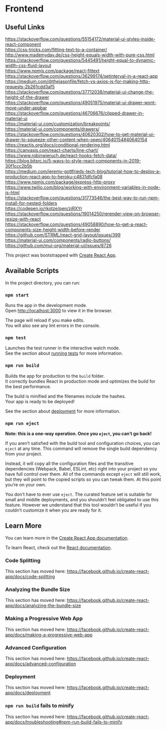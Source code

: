 # Frontend

## Useful Links

https://stackoverflow.com/questions/55154172/material-ui-styles-inside-react-component  
https://css-tricks.com/fitting-text-to-a-container/  
http://www.mademyday.de/css-height-equals-width-with-pure-css.html  
https://stackoverflow.com/questions/5445491/height-equal-to-dynamic-width-css-fluid-layout  
https://www.npmjs.com/package/react-fittext  
https://stackoverflow.com/questions/36299174/setinterval-in-a-react-app  
https://medium.com/@thejasonfile/fetch-vs-axios-js-for-making-http-requests-2b261cdd3af5  
https://stackoverflow.com/questions/37712038/material-ui-change-the-height-of-the-drawer  
https://stackoverflow.com/questions/49051975/material-ui-drawer-wont-move-under-appbar  
https://stackoverflow.com/questions/46706676/clipped-drawer-in-material-ui  
https://material-ui.com/customization/breakpoints/  
https://material-ui.com/components/drawers/  
https://stackoverflow.com/questions/40620302/how-to-get-material-ui-drawer-to-squeeze-other-content-when-open/40640154#40640154  
https://reactjs.org/docs/conditional-rendering.html  
https://canvasjs.com/react-charts/line-chart/  
https://www.robinwieruch.de/react-hooks-fetch-data/  
https://blog.bitsrc.io/5-ways-to-style-react-components-in-2019-30f1ccc2b5b  
https://medium.com/jeremy-gottfrieds-tech-blog/tutorial-how-to-deploy-a-production-react-app-to-heroku-c4831dfcfa08  
https://www.npmjs.com/package/express-http-proxy  
https://www.twilio.com/blog/working-with-environment-variables-in-node-js-html  
https://stackoverflow.com/questions/31773546/the-best-way-to-run-npm-install-for-nested-folders  
https://codepen.io/rkotze/pen/zjRXYr  
https://stackoverflow.com/questions/19014250/rerender-view-on-browser-resize-with-react  
https://stackoverflow.com/questions/49058890/how-to-get-a-react-components-size-height-width-before-render  
https://github.com/STRML/react-grid-layout/issues/399  
https://material-ui.com/components/radio-buttons/  
https://github.com/mui-org/material-ui/issues/8726  

This project was bootstrapped with [Create React App](https://github.com/facebook/create-react-app).

## Available Scripts

In the project directory, you can run:

### `npm start`

Runs the app in the development mode.<br>
Open [http://localhost:3000](http://localhost:3000) to view it in the browser.

The page will reload if you make edits.<br>
You will also see any lint errors in the console.

### `npm test`

Launches the test runner in the interactive watch mode.<br>
See the section about [running tests](https://facebook.github.io/create-react-app/docs/running-tests) for more information.

### `npm run build`

Builds the app for production to the `build` folder.<br>
It correctly bundles React in production mode and optimizes the build for the best performance.

The build is minified and the filenames include the hashes.<br>
Your app is ready to be deployed!

See the section about [deployment](https://facebook.github.io/create-react-app/docs/deployment) for more information.

### `npm run eject`

**Note: this is a one-way operation. Once you `eject`, you can’t go back!**

If you aren’t satisfied with the build tool and configuration choices, you can `eject` at any time. This command will remove the single build dependency from your project.

Instead, it will copy all the configuration files and the transitive dependencies (Webpack, Babel, ESLint, etc) right into your project so you have full control over them. All of the commands except `eject` will still work, but they will point to the copied scripts so you can tweak them. At this point you’re on your own.

You don’t have to ever use `eject`. The curated feature set is suitable for small and middle deployments, and you shouldn’t feel obligated to use this feature. However we understand that this tool wouldn’t be useful if you couldn’t customize it when you are ready for it.

## Learn More

You can learn more in the [Create React App documentation](https://facebook.github.io/create-react-app/docs/getting-started).

To learn React, check out the [React documentation](https://reactjs.org/).

### Code Splitting

This section has moved here: https://facebook.github.io/create-react-app/docs/code-splitting

### Analyzing the Bundle Size

This section has moved here: https://facebook.github.io/create-react-app/docs/analyzing-the-bundle-size

### Making a Progressive Web App

This section has moved here: https://facebook.github.io/create-react-app/docs/making-a-progressive-web-app

### Advanced Configuration

This section has moved here: https://facebook.github.io/create-react-app/docs/advanced-configuration

### Deployment

This section has moved here: https://facebook.github.io/create-react-app/docs/deployment

### `npm run build` fails to minify

This section has moved here: https://facebook.github.io/create-react-app/docs/troubleshooting#npm-run-build-fails-to-minify

